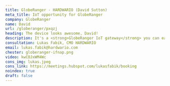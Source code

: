 ```yaml
---
title: GlobeRanger - HARDWARIO (David Sutton)
meta_title: IoT opportunity for GlobeRanger
company: GlobeRanger
name: David
url: /globeranger/pxqzj
heading: The device looks awesome, David!
description: It's a <strong>GlobeRanger IoT gateway</strong> you can easily customize and configure to use in IoT projects for your customers.<br/><br/>Interested?
consultation: Lukas Fabik, CMO HARDWARIO
email: lukas.fabik@hardwario.com
chester: globeranger-ifnap.png
video: kwCOJxWM4Wc
cons_img: lukas.jpeg
cons_link: https://meetings.hubspot.com/lukasfabik/booking
noindex: true
draft: false
---
```

